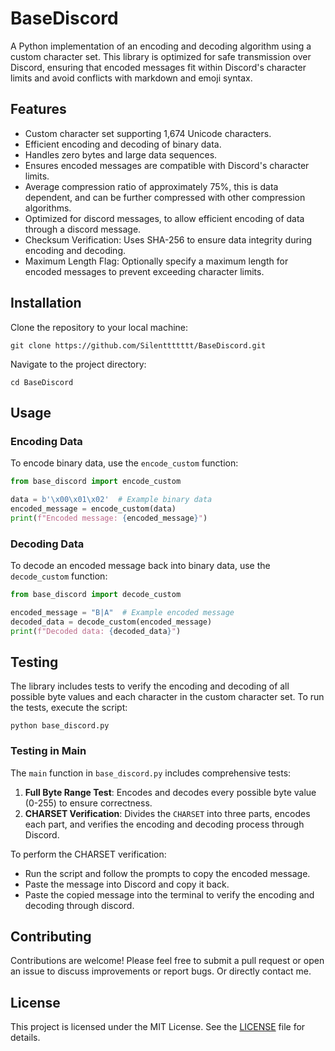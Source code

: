 # BaseDiscord

A Python implementation of an encoding and decoding algorithm using a custom character set. This library is optimized for safe transmission over Discord, ensuring that encoded messages fit within Discord's character limits and avoid conflicts with markdown and emoji syntax.

## Features

- Custom character set supporting 1,674 Unicode characters.
- Efficient encoding and decoding of binary data.
- Handles zero bytes and large data sequences.
- Ensures encoded messages are compatible with Discord's character limits.
- Average compression ratio of approximately 75%, this is data dependent, and can be further compressed with other compression algorithms.
- Optimized for discord messages, to allow efficient encoding of data through a discord message.
- Checksum Verification: Uses SHA-256 to ensure data integrity during encoding and decoding.
- Maximum Length Flag: Optionally specify a maximum length for encoded messages to prevent exceeding character limits.

## Installation

Clone the repository to your local machine:

```
git clone https://github.com/Silenttttttt/BaseDiscord.git
```

Navigate to the project directory:

```
cd BaseDiscord
```

## Usage

### Encoding Data

To encode binary data, use the `encode_custom` function:

```python
from base_discord import encode_custom

data = b'\x00\x01\x02'  # Example binary data
encoded_message = encode_custom(data)
print(f"Encoded message: {encoded_message}")
```

### Decoding Data

To decode an encoded message back into binary data, use the `decode_custom` function:

```python
from base_discord import decode_custom

encoded_message = "B|A"  # Example encoded message
decoded_data = decode_custom(encoded_message)
print(f"Decoded data: {decoded_data}")
```

## Testing

The library includes tests to verify the encoding and decoding of all possible byte values and each character in the custom character set. To run the tests, execute the script:

```
python base_discord.py
```

### Testing in Main

The `main` function in `base_discord.py` includes comprehensive tests:

1. **Full Byte Range Test**: Encodes and decodes every possible byte value (0-255) to ensure correctness.
2. **CHARSET Verification**: Divides the `CHARSET` into three parts, encodes each part, and verifies the encoding and decoding process through Discord.

To perform the CHARSET verification:
- Run the script and follow the prompts to copy the encoded message.
- Paste the message into Discord and copy it back.
- Paste the copied message into the terminal to verify the encoding and decoding through discord.

## Contributing

Contributions are welcome! Please feel free to submit a pull request or open an issue to discuss improvements or report bugs. Or directly contact me.

## License

This project is licensed under the MIT License. See the [LICENSE](LICENSE) file for details.
